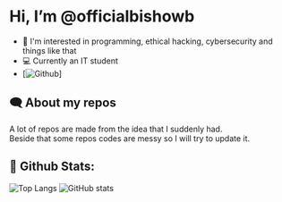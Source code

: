 # Hi, I’m @officialbishowb

- 👀 I'm interested in programming, ethical hacking, cybersecurity and things like that
- 💻 Currently an IT student
- [![Github](https://img.shields.io/github/followers/officialbishowb?label=Follow&style=social)]

## 🗨 About my repos
<p>A lot of repos are made from the idea that I suddenly had.<br>
Beside that some repos codes are messy so I will try to update it.</p>

## 🥇 Github Stats:
![Top Langs](https://github-readme-stats.vercel.app/api/top-langs/?username=officialbishowb&theme=tokyonight)
![GitHub stats](https://github-readme-stats.vercel.app/api?username=officialbishowb&show_icons=true&theme=tokyonight)&nbsp;&nbsp;&nbsp;&nbsp;&nbsp;&nbsp;&nbsp;
 

<!---
officialbishowb/officialbishowb is a ✨ special ✨ repository because its `README.md` (this file) appears on your GitHub profile.
You can click the Preview link to take a look at your changes.
--->
